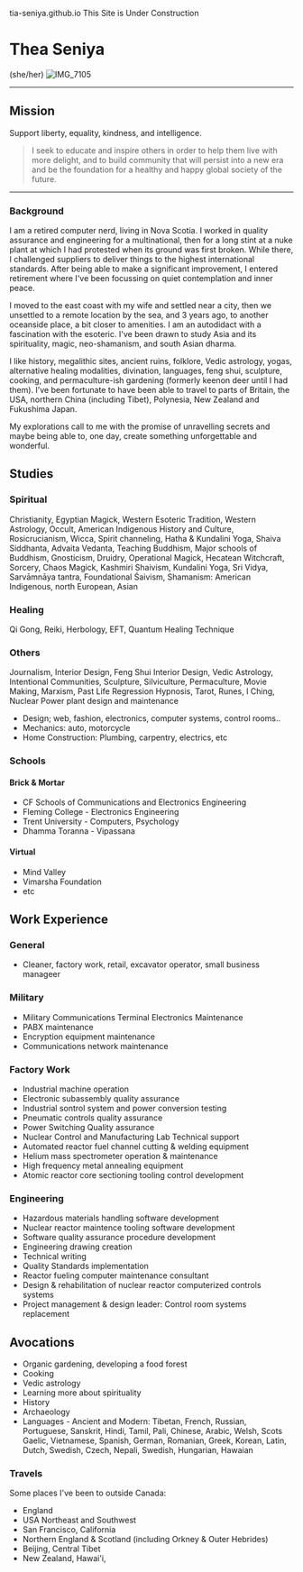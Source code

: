 tia-seniya.github.io
This Site is Under Construction

# Thea Seniya  
(she/her)
![IMG_7105](https://github.com/Tia-Seniya/tia-seniya.github.io/assets/166879066/67d179d2-6d00-4ea2-b1ff-7f0d5b859037)

---- 
## Mission 
Support liberty, equality, kindness, and intelligence.

>I seek to educate and inspire others in order to help them live with more delight, and to build community that will persist into a new era and be the foundation for a healthy and happy global society of the future. 
--- 

### Background

I am a retired computer nerd, living in Nova Scotia. I worked in quality assurance and engineering for a multinational, then for a long stint at a nuke plant at which I had protested when its ground was first broken. While there, I challenged suppliers to deliver things to the highest international standards. After being able to make a significant improvement, I entered retirement where I've been focussing on quiet contemplation and inner peace.

I moved to the east coast with my wife and settled near a city, then we unsettled to a remote location by the sea, and 3 years ago, to another oceanside place, a bit closer to amenities. I am an autodidact with a fascination with the esoteric. I've been drawn to study Asia and its spirituality, magic, neo-shamanism, and south Asian dharma.

I like history, megalithic sites, ancient ruins, folklore, Vedic astrology, yogas, alternative healing modalities, divination, languages, feng shui, sculpture, cooking, and permaculture-ish gardening (formerly keenon deer until I had them). I’ve been fortunate to have been able to travel to parts of Britain, the USA, northern China (including Tibet), Polynesia, New Zealand and Fukushima Japan.

My explorations call to me with the promise of unravelling secrets and maybe being able to, one day, create something unforgettable and wonderful.
  
## Studies

### Spiritual
Christianity, Egyptian Magick, Western Esoteric Tradition, Western Astrology, Occult, American Indigenous History and Culture, Rosicrucianism, Wicca, Spirit channeling, Hatha & Kundalini Yoga, Shaiva Siddhanta, Advaita Vedanta, Teaching Buddhism, Major schools of Buddhism, Gnosticism, Druidry, Operational Magick, Hecatean Witchcraft, Sorcery, Chaos Magick, Kashmiri Shaivism,  Kundalini Yoga, Sri Vidya, Sarvāmnāya tantra, Foundational Śaivism, Shamanism: American Indigenous, north European, Asian

### Healing
Qi Gong, Reiki, Herbology, EFT, Quantum Healing Technique

### Others
Journalism, Interior Design, Feng Shui Interior Design, Vedic Astrology, Intentional Communities, Sculpture, Silviculture, Permaculture, Movie Making, Marxism, Past Life Regression Hypnosis, Tarot, Runes, I Ching, Nuclear Power plant design and maintenance
- Design; web, fashion, electronics, computer systems, control rooms..
- Mechanics: auto, motorcycle
- Home Construction: Plumbing, carpentry, electrics, etc

### Schools 
#### Brick & Mortar
- CF Schools of Communications and Electronics Engineering
- Fleming College - Electronics Engineering
- Trent University - Computers, Psychology
- Dhamma Toranna - Vipassana
  
#### Virtual
 - Mind Valley
 - Vimarsha Foundation
 - etc


## Work Experience

### General
 - Cleaner, factory work, retail, excavator operator, small business manageer

### Military
 - Military Communications Terminal Electronics Maintenance
 - PABX maintenance
 - Encryption equipment maintenance
 - Communications network maintenance
   
### Factory Work
 - Industrial machine operation
 - Electronic subassembly quality assurance 
 - Industrial sontrol system and power conversion testing
 - Pneumatic controls quality assurance
 - Power Switching Quality assurance
 - Nuclear Control and Manufacturing Lab Technical support
 - Automated reactor fuel channel cutting & welding equipment 
 - Helium mass spectrometer operation & maintenance
 - High frequency metal annealing equipment
 - Atomic reactor core sectioning tooling control development

### Engineering
 - Hazardous materials handling software development 
 - Nuclear reactor maintence tooling software development
 - Software quality assurance procedure development
 - Engineering drawing creation
 - Technical writing
 - Quality Standards implementation
 - Reactor fueling computer maintenance consultant
 - Design & rehabilitation of nuclear reactor computerized controls systems
 - Project management & design leader: Control room systems replacement 

## Avocations

 - Organic gardening, developing a food forest
 - Cooking
 - Vedic astrology
 - Learning more about spirituality
 - History
 - Archaeology
 - Languages - Ancient and Modern: Tibetan, French, Russian, Portuguese, Sanskrit, Hindi, Tamil, Pali, Chinese, Arabic, Welsh, Scots Gaelic, Vietnamese, Spanish, German, Romanian, Greek, Korean, Latin, Dutch, Swedish, Czech, Nepali, Swedish, Hungarian, Hawaian

### Travels

Some places I've been to outside Canada:
- England
- USA Northeast and Southwest
- San Francisco, California
- Northern England & Scotland (including Orkney & Outer Hebrides) 
- Beijing, Central Tibet
- New Zealand, Hawai'i,




